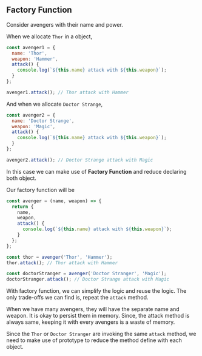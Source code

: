 ## Factory Function

Consider avengers with their name and power.

When we allocate `Thor` in a object,

```js
const avenger1 = {
  name: 'Thor',
  weapon: 'Hammer',
  attack() {
    console.log(`${this.name} attack with ${this.weapon}`);
  }
};

avenger1.attack(); // Thor attack with Hammer
```

And when we allocate `Doctor Strange`,

```js
const avenger2 = {
  name: 'Doctor Strange',
  weapon: 'Magic',
  attack() {
    console.log(`${this.name} attack with ${this.weapon}`);
  }
};

avenger2.attack(); // Doctor Strange attack with Magic
```

In this case we can make use of **Factory Function** and reduce declaring both object.

Our factory function will be

```js
const avenger = (name, weapon) => {
  return {
    name,
    weapon,
    attack() {
      console.log(`${this.name} attack with ${this.weapon}`);
    }
  };
};

const thor = avenger('Thor', 'Hammer');
thor.attack(); // Thor attack with Hammer

const doctorStranger = avenger('Doctor Stranger', 'Magic');
doctorStranger.attack(); // Doctor Strange attack with Magic
```

With factory function, we can simplify the logic and reuse the logic. The only trade-offs we can find is, repeat the `attack` method.

When we have many avengers, they will have the separate name and weapon. It is okay to persist them in memory. Since, the attack method is always same, keeping it with every avengers is a waste of memory.

Since the `Thor` or `Doctor Stranger` are invoking the same `attack` method, we need to make use of prototype to reduce the method define with each object.
